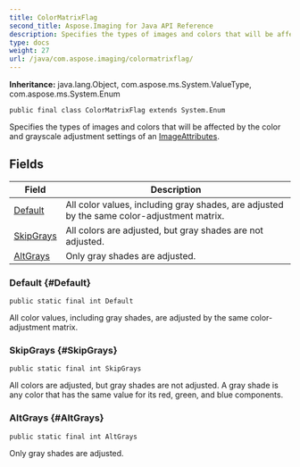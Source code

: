 ```yaml
---
title: ColorMatrixFlag
second_title: Aspose.Imaging for Java API Reference
description: Specifies the types of images and colors that will be affected by the color and grayscale adjustment settings of an .
type: docs
weight: 27
url: /java/com.aspose.imaging/colormatrixflag/
---
```

**Inheritance:**
java.lang.Object, com.aspose.ms.System.ValueType, com.aspose.ms.System.Enum
```
public final class ColorMatrixFlag extends System.Enum
```

Specifies the types of images and colors that will be affected by the color and grayscale adjustment settings of an [ImageAttributes](../../com.aspose.imaging/imageattributes).
## Fields

| Field | Description |
| --- | --- |
| [Default](#Default) | All color values, including gray shades, are adjusted by the same color-adjustment matrix. |
| [SkipGrays](#SkipGrays) | All colors are adjusted, but gray shades are not adjusted. |
| [AltGrays](#AltGrays) | Only gray shades are adjusted. |
### Default {#Default}
```
public static final int Default
```


All color values, including gray shades, are adjusted by the same color-adjustment matrix.

### SkipGrays {#SkipGrays}
```
public static final int SkipGrays
```


All colors are adjusted, but gray shades are not adjusted. A gray shade is any color that has the same value for its red, green, and blue components.

### AltGrays {#AltGrays}
```
public static final int AltGrays
```


Only gray shades are adjusted.

